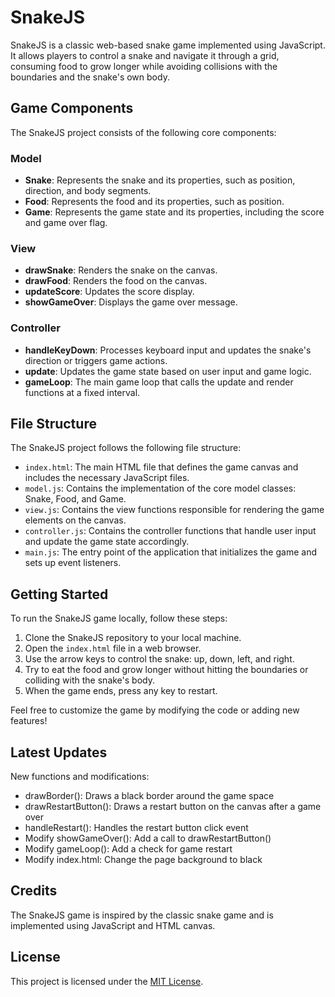 # SnakeJS

SnakeJS is a classic web-based snake game implemented using JavaScript. It allows players to control a snake and navigate it through a grid, consuming food to grow longer while avoiding collisions with the boundaries and the snake's own body.

## Game Components

The SnakeJS project consists of the following core components:

### Model

- **Snake**: Represents the snake and its properties, such as position, direction, and body segments.
- **Food**: Represents the food and its properties, such as position.
- **Game**: Represents the game state and its properties, including the score and game over flag.

### View

- **drawSnake**: Renders the snake on the canvas.
- **drawFood**: Renders the food on the canvas.
- **updateScore**: Updates the score display.
- **showGameOver**: Displays the game over message.

### Controller

- **handleKeyDown**: Processes keyboard input and updates the snake's direction or triggers game actions.
- **update**: Updates the game state based on user input and game logic.
- **gameLoop**: The main game loop that calls the update and render functions at a fixed interval.

## File Structure

The SnakeJS project follows the following file structure:

- `index.html`: The main HTML file that defines the game canvas and includes the necessary JavaScript files.
- `model.js`: Contains the implementation of the core model classes: Snake, Food, and Game.
- `view.js`: Contains the view functions responsible for rendering the game elements on the canvas.
- `controller.js`: Contains the controller functions that handle user input and update the game state accordingly.
- `main.js`: The entry point of the application that initializes the game and sets up event listeners.

## Getting Started

To run the SnakeJS game locally, follow these steps:

1. Clone the SnakeJS repository to your local machine.
2. Open the `index.html` file in a web browser.
3. Use the arrow keys to control the snake: up, down, left, and right.
4. Try to eat the food and grow longer without hitting the boundaries or colliding with the snake's body.
5. When the game ends, press any key to restart.

Feel free to customize the game by modifying the code or adding new features!


## Latest Updates

New functions and modifications:

- drawBorder(): Draws a black border around the game space
- drawRestartButton(): Draws a restart button on the canvas after a game over
- handleRestart(): Handles the restart button click event
- Modify showGameOver(): Add a call to drawRestartButton()
- Modify gameLoop(): Add a check for game restart
- Modify index.html: Change the page background to black

## Credits

The SnakeJS game is inspired by the classic snake game and is implemented using JavaScript and HTML canvas.

## License

This project is licensed under the [MIT License](LICENSE).